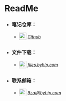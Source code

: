 # ReadMe
  
- ### 笔记仓库：
  - [<img width="24" height="24" src="https://byhip.com/assets/img/Github.svg" style="vertical-align: middle;padding: 0 5px 5px 0">*Github*](https://github.com/jiuziai/notes)
  
- ### 文件下载：
  - [<img width="24" height="24" src="https://byhip.com/assets/img/FileDownload.svg" style="vertical-align: middle;padding: 0 5px 5px 0">*files.byhip.com*](https://files.byhip.com)


- ### 联系邮箱：
  - [<img width="24" height="24" src="https://byhip.com/assets/img/Mail.svg" style="vertical-align: middle;padding: 0 5px 5px 0">*9zai@byhip.com*](mailto:9zai@byhip.com)
